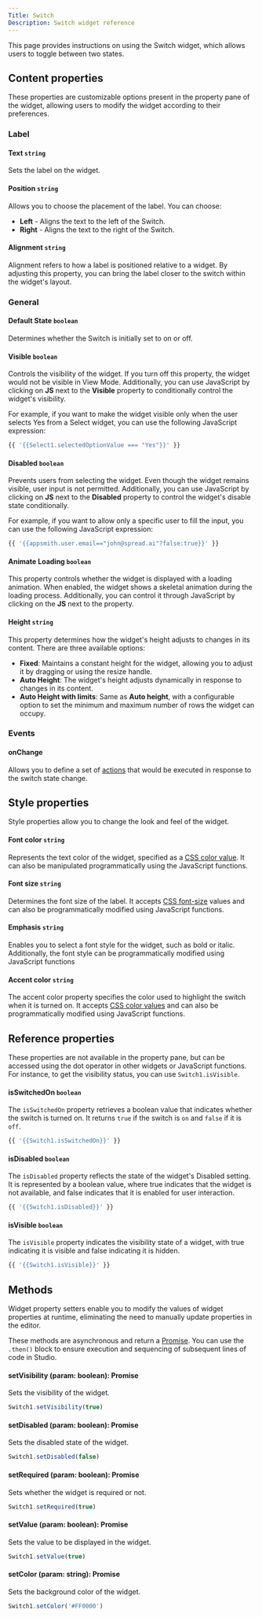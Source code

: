 ```yaml
---
Title: Switch
Description: Switch widget reference
---
```


<!--
README

For guidance on how to write documenation, see https://dev.stage.spread.ai/docs/contributor/guide.html. Contact Documentation when this document is ready for review.
-->

This page provides instructions on using the Switch widget, which allows users to toggle between two states.

## Content properties

These properties are customizable options present in the property pane of the widget, allowing users to modify the widget according to their preferences.

### Label

#### Text `string`

 Sets the label on the widget.

#### Position `string`

 Allows you to choose the placement of the label. You can choose:<br />

* **Left** - Aligns the text to the left of the Switch.
* **Right** - Aligns the text to the right of the Switch.

#### Alignment `string`

Alignment refers to how a label is positioned relative to a widget. By adjusting this property, you can bring the label closer to the switch within the widget's layout.

### General

#### Default State `boolean`

Determines whether the Switch is initially set to on or off.

#### Visible `boolean`

Controls the visibility of the widget. If you turn off this property, the widget would not be visible in View Mode. Additionally, you can use JavaScript by clicking on **JS** next to the **Visible** property to conditionally control the widget's visibility.

For example, if you want to make the widget visible only when the user selects Yes from a Select widget, you can use the following JavaScript expression:

```js
{{ '{{Select1.selectedOptionValue === "Yes"}}' }}
```

#### Disabled `boolean`

Prevents users from selecting the widget. Even though the widget remains visible, user input is not permitted. Additionally, you can use JavaScript by clicking on **JS** next to the **Disabled** property to control the widget's disable state conditionally.

For example, if you want to allow only a specific user to fill the input, you can use the following JavaScript expression:

```js
{{ '{{appsmith.user.email=="john@spread.ai"?false:true}}' }}
```

#### Animate Loading `boolean`

This property controls whether the widget is displayed with a loading animation. When enabled, the widget shows a skeletal animation during the loading process. Additionally, you can control it through JavaScript by clicking on the **JS** next to the property.

#### Height `string`

This property determines how the widget's height adjusts to changes in its content. There are three available options:

* **Fixed**: Maintains a constant height for the widget, allowing you to adjust it by dragging or using the resize handle.
* **Auto Height**: The widget's height adjusts dynamically in response to changes in its content.
* **Auto Height with limits**: Same as **Auto height**, with a configurable option to set the minimum and maximum number of rows the widget can occupy.

### Events

#### onChange

Allows you to define a set of [actions](/reference/framework/global-functions.md) that would be executed in response to the switch state change.

## Style properties

Style properties allow you to change the look and feel of the widget.

#### Font color `string`

Represents the text color of the widget, specified as a [CSS color value](https://developer.mozilla.org/en-US/docs/Web/CSS/color).  It can also be manipulated programmatically using the JavaScript functions.

#### Font size `string`

Determines the font size of the label. It accepts [CSS font-size](https://developer.mozilla.org/en-US/docs/Web/CSS/font-size) values and can also be programmatically modified using JavaScript functions.

#### Emphasis `string`

Enables you to select a font style for the widget, such as bold or italic. Additionally, the font style can be programmatically modified using JavaScript functions

#### Accent color `string`

The accent color property specifies the color used to highlight the switch when it is turned on. It accepts [CSS color values](https://developer.mozilla.org/en-US/docs/Web/CSS/color) and can also be programmatically modified using JavaScript functions.

## Reference properties

These properties are not available in the property pane, but can be accessed using the dot operator in other widgets or JavaScript functions. For instance, to get the visibility status, you can use `Switch1.isVisible`.

#### isSwitchedOn `boolean`

The `isSwitchedOn` property retrieves a boolean value that indicates whether the switch is turned on. It returns `true` if the switch is `on` and `false` if it is `off`.

```js
{{ '{{Switch1.isSwitchedOn}}' }}
```

#### isDisabled `boolean`

The `isDisabled` property reflects the state of the widget's Disabled setting. It is represented by a boolean value, where true indicates that the widget is not available, and false indicates that it is enabled for user interaction.

```js
{{ '{{Switch1.isDisabled}}' }}
```

#### isVisible `boolean`

The `isVisible` property indicates the visibility state of a widget, with true indicating it is visible and false indicating it is hidden.

```js
{{ '{{Switch1.isVisible}}' }}
```

## Methods

Widget property setters enable you to modify the values of widget properties at runtime, eliminating the need to manually update properties in the editor.

These methods are asynchronous and return a [Promise](/writing-code-in-studio/using-js-promises.md). You can use the `.then()` block to ensure execution and sequencing of subsequent lines of code in Studio.

#### setVisibility (param: boolean): Promise

Sets the visibility of the widget.

```js
Switch1.setVisibility(true)
```

#### setDisabled (param: boolean): Promise

Sets the disabled state of the widget.

```js
Switch1.setDisabled(false)
```

#### setRequired (param: boolean): Promise

Sets whether the widget is required or not.

```js
Switch1.setRequired(true)
```

#### setValue (param: boolean): Promise

Sets the value to be displayed in the widget.

```js
Switch1.setValue(true)
```

#### setColor (param: string): Promise

Sets the background color of the widget.

```js
Switch1.setColor('#FF0000')
```
